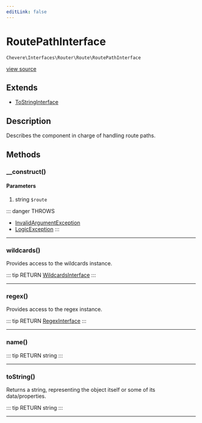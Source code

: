 ```yaml
---
editLink: false
---
```


# RoutePathInterface

`Chevere\Interfaces\Router\Route\RoutePathInterface`

[view source](https://github.com/chevere/chevere/blob/master/src/Chevere/Interfaces/Router/Route/RoutePathInterface.php)

## Extends

- [ToStringInterface](../../Common/ToStringInterface.md)

## Description

Describes the component in charge of handling route paths.

## Methods

### __construct()

#### Parameters

1. string `$route`

::: danger THROWS
- [InvalidArgumentException](../../../Exceptions/Core/InvalidArgumentException.md) 
- [LogicException](../../../Exceptions/Core/LogicException.md) 
:::

---

### wildcards()

Provides access to the wildcards instance.

::: tip RETURN
[WildcardsInterface](./WildcardsInterface.md)
:::

---

### regex()

Provides access to the regex instance.

::: tip RETURN
[RegexInterface](../../Regex/RegexInterface.md)
:::

---

### name()

::: tip RETURN
string
:::

---

### toString()

Returns a string, representing the object itself or some of its data/properties.

::: tip RETURN
string
:::

---

